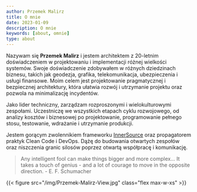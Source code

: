 ```yaml
---
author: Przemek Malirz
title: O mnie
date: 2023-01-09
description: O mnie
keywords: [about, omnie]
type: about
---
```


Nazywam się **Przemek Malirz** i jestem architektem z 20-letnim doświadczeniem w projektowaniu i
implementacji różnej wielkości systemów. Swoje doświadczenie zdobywałem w różnych dziedzinach biznesu,
takich jak geodezja, grafika, telekomunikacja, ubezpieczenia i usługi finansowe.
Moim celem jest projektowanie pragmatycznej i bezpiecznej architektury, która ułatwia
rozwój i utrzymanie projektu oraz pozwola na minimalizację incydentów.

Jako lider techniczny, zarządzam rozproszonymi i wielokulturowymi zespołami. 
Uczestniczę we wszystkich etapach cyklu rozwojowego, od analizy kosztów i biznesowej po projektowanie, programowanie
pełnego stosu, testowanie, wdrażanie i utrzymanie produkcji.


Jestem gorącym zwolennikiem frameworku [InnerSource](https://innersourcecommons.org/ "InnerSource") oraz propagatorem
praktyk Clean Code i DevOps.
Dążę do budowania otwartych zespołów oraz niszczenia granic silosów poprzez otwartą współpracę i komunikację.

> Any intelligent fool can make things bigger and more complex... It takes a touch of genius - and a lot of courage to
move in the opposite direction. - E. F. Schumacher

{{< figure src="/img/Przemek-Malirz-View.jpg" class="flex max-w-xs" >}}

